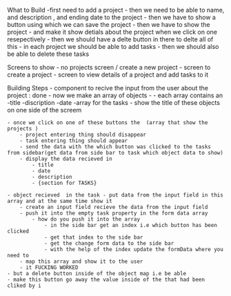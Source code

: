 What to Build
    -first need to add a project
    - then we need to be able to name, and description , and ending date to the project 
    - then we have to show a button using which we can save the project 
    - then we have to show the project 
    - and make it show detials about the project when we click on one resepectively 
    - then we should have a delte button in there to delte all of this
    - in each project we should be able to add tasks 
    - then we should also be able to delete these tasks 

Screens to show
    - no projects screen / create a new project
    - screen to create a project 
    - screen to view details of a project and add tasks to it

Building Steps
    - component to recive the input from the user about the project : done
    - now we make an array of objects - 
        - each array contains an 
            -title 
            -discription
            -date
            -array for the tasks
    - show the title of these objects on one side of the screem
    
    - once we click on one of these buttons the  (array that show the   projects )
        - project entering thing should disappear
        - task entering thing should appear
        - send the data with the which button was clicked to the tasks from sidebar(get data from side bar to task which object data to show)
        - display the data recieved in 
            - title
            - date
            - description
            - {section for TASKS}

    - object recieved  in the task - put data from the input field in this array and at the same time show it
        - create an input field recieve the data from the input field 
        - push it into the empty task property in the form data array 
            - how do you push it into the array
                - in the side bar get an index i.e which button has been clicked 
                - get that index to the side bar 
                - get the change form data to the side bar
                - with the help of the index update the formData where you need to 
        - map this array and show it to the user
        - it FUCKING WORKED
    - but a delete button inside of the object map i.e be able
    - make this button go away the value inside of the that had been cliked by i






